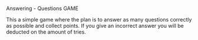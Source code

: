 Answering - Questions GAME

This a simple game where the plan is to answer as many questions correctly as possible and collect points. If you give an incorrect answer you will be deducted on the amount of tries.
